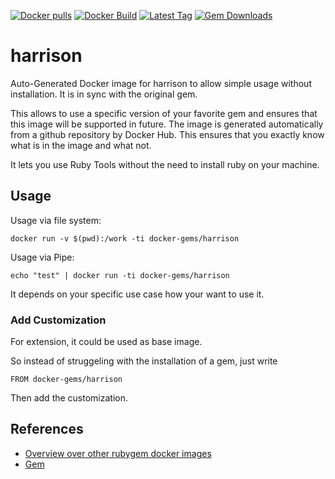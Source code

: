 [![Docker pulls](https://img.shields.io/docker/pulls/rubygem/harrison.svg)](https://hub.docker.com/r/rubygem/harrison/)
[![Docker Build](https://img.shields.io/docker/automated/rubygem/harrison.svg)](https://hub.docker.com/r/rubygem/harrison/)
[![Latest Tag](https://img.shields.io/github/tag/docker-rubygem/harrison.svg)](https://hub.docker.com/r/rubygem/harrison/)
[![Gem Downloads](https://img.shields.io/gem/dt/harrison.svg)](https://rubygems.org/gems/harrison/)
# harrison

Auto-Generated Docker image for harrison to allow simple usage without installation.
It is in sync with the original gem.

This allows to use a specific version of your favorite gem and ensures that this image will be supported in future.
The image is generated automatically from a github repository by Docker Hub.
This ensures that you exactly know what is in the image and what not.

It lets you use Ruby Tools without the need to install ruby on your machine.

## Usage

Usage via file system:

`docker run -v $(pwd):/work -ti docker-gems/harrison`

Usage via Pipe:

`echo "test" | docker run -ti docker-gems/harrison`

It depends on your specific use case how your want to use it.

### Add Customization

For extension, it could be used as base image.

So instead of struggeling with the installation of a gem, just write

`FROM docker-gems/harrison`

Then add the customization.

## References

 - [Overview over other rubygem docker images](https://github.com/thinkbot/docker-rubygem)
 - [Gem](https://rubygems.org/gems/harrison/)
